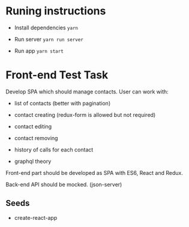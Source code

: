 # Runing instructions

 - Install dependencies `yarn`

 - Run server `yarn run server`

 - Run app `yarn start`

# Front-end Test Task



Develop SPA which should manage contacts. User can work with:

 - list of contacts (better with pagination)

 - contact creating (redux-form is allowed but not required)

 - contact editing

 - contact removing

 - history of calls for each contact

 - graphql theory



Front-end part should be developed as SPA with ES6, React and Redux.

Back-end API should be mocked. (json-server)



## Seeds

 - create-react-app